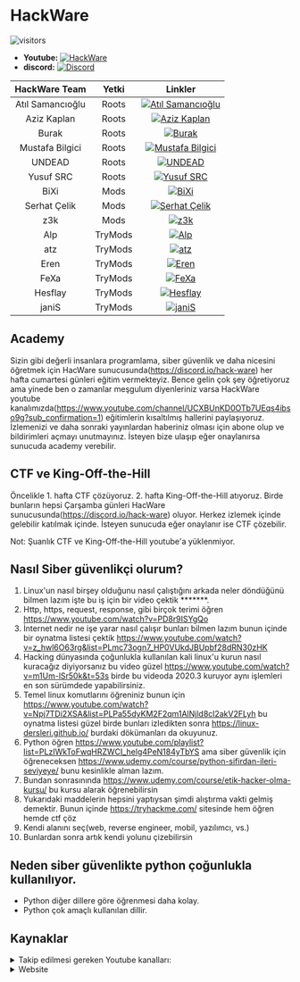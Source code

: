 # HackWare

![visitors](https://visitor-badge.laobi.icu/badge?page_id=Hack-Ware.kaynaklar)
- **Youtube:** [![HackWare](https://img.shields.io/badge/HackWare-Youtube-red)](https://www.youtube.com/channel/UCXBUnKD0OTb7UEqs4ibso9g?sub_confirmation=1)
- **discord:** [![Discord](https://discord.com/api/guilds/779090895156674560/widget.png)](https://discord.io/hack-ware)

|HackWare Team|Yetki|Linkler|
|:---:|:---:|:---:|
|Atıl Samancıoğlu|Roots|[![Atıl Samancıoğlu](https://img.shields.io/badge/HackWare-Discord-brightgreen)](https://discord.com/users/722134683650883697)|
|Aziz Kaplan|Roots|[![Aziz Kaplan](https://img.shields.io/badge/HackWare-Discord-brightgreen)](https://discord.com/users/782245134062321694)|
|Burak|Roots|[![Burak](https://img.shields.io/badge/HackWare-Discord-brightgreen)](https://discord.com/users/809016441910722580)|
|Mustafa Bilgici|Roots|[![Mustafa Bilgici](https://img.shields.io/badge/HackWare-Discord-brightgreen)](https://discord.com/users/519969314359607319)|
|UNDEAD|Roots|[![UNDEAD](https://img.shields.io/badge/HackWare-Discord-brightgreen)](https://discord.com/users/778185074511970304)|
|Yusuf SRC|Roots|[![Yusuf SRC](https://img.shields.io/badge/HackWare-Discord-brightgreen)](https://discord.com/users/415182981884543004)|
|BiXi|Mods|[![BiXi](https://img.shields.io/badge/HackWare-Discord-brightgreen)](https://discord.com/users/412171341895041024)|
|Serhat Çelik|Mods|[![Serhat Çelik](https://img.shields.io/badge/HackWare-Discord-brightgreen)](https://discord.com/users/780834627421601873)|
|z3k|Mods|[![z3k](https://img.shields.io/badge/HackWare-Discord-brightgreen)](https://discord.com/users/149575209026846721)|
|Alp|TryMods|[![Alp](https://img.shields.io/badge/HackWare-Discord-brightgreen)](https://discord.com/users/657999313364058134)|
|atz|TryMods|[![atz](https://img.shields.io/badge/HackWare-Discord-brightgreen)](https://discord.com/users/780402316158959637)|
|Eren|TryMods|[![Eren](https://img.shields.io/badge/HackWare-Discord-brightgreen)](https://discord.com/users/729960681293611009)|
|FeXa|TryMods|[![FeXa](https://img.shields.io/badge/HackWare-Discord-brightgreen)](https://discord.com/users/798891326958862376)|
|Hesflay|TryMods|[![Hesflay](https://img.shields.io/badge/HackWare-Discord-brightgreen)](https://discord.com/users/745587619282288690)|
|janiS|TryMods|[![janiS](https://img.shields.io/badge/HackWare-Discord-brightgreen)](https://discord.com/users/797034673289035808)|

## Academy
Sizin gibi değerli insanlara programlama, siber güvenlik ve daha nicesini öğretmek için HacWare sunucusunda(https://discord.io/hack-ware) her hafta cumartesi günleri eğitim vermekteyiz. Bence gelin çok şey öğretiyoruz ama yinede ben o zamanlar meşgulum diyenleriniz varsa HackWare youtube kanalımızda(https://www.youtube.com/channel/UCXBUnKD0OTb7UEqs4ibso9g?sub_confirmation=1) eğitimlerin kısaltılmış hallerini paylaşıyoruz. İzlemenizi ve daha sonraki yayınlardan haberiniz olması için abone olup ve bildirimleri açmayı unutmayınız. İsteyen bize ulaşıp eğer onaylanırsa sunucuda academy verebilir.

## CTF ve King-Off-the-Hill
Öncelikle 1. hafta CTF çözüyoruz. 2. hafta King-Off-the-Hill atıyoruz. Birde bunların hepsi Çarşamba günleri HacWare sunucusunda(https://discord.io/hack-ware) oluyor. Herkez izlemek içinde gelebilir katılmak içinde. İsteyen sunucuda eğer onaylanır ise CTF çözebilir.

Not: Şuanlık CTF ve King-Off-the-Hill youtube'a yüklenmiyor.

## Nasıl Siber güvenlikçi olurum?
1. Linux'un nasıl birşey olduğunu nasıl çalıştığını arkada neler döndüğünü bilmen lazım işte bu iş için bir video çektik *******.
1. Http, https, request, response, gibi birçok terimi öğren https://www.youtube.com/watch?v=PD8r9ISYgQo
1. İnternet nedir ne işe yarar nasıl çalışır bunları bilmen lazım bunun içinde bir oynatma listesi çektik https://www.youtube.com/watch?v=z_hwl6O63rg&list=PLmc73ogn7_HP0VUkdJBUpbf28dRN30zHK
1. Hacking dünyasında çoğunlukla kullanılan kali linux'u kurun nasıl kuracağız diyiyorsanız  bu video güzel https://www.youtube.com/watch?v=m1Um-lSr50k&t=53s birde bu videoda 2020.3 kuruyor aynı işlemleri en son sürümdede yapabilirsiniz.
1. Temel linux komutlarını öğreniniz bunun için https://www.youtube.com/watch?v=Npj7TDi2XSA&list=PLPa55dyKM2F2qm1AlNjld8cl2akV2FLyh bu oynatma listesi güzel birde bunları izledikten sonra https://linux-dersleri.github.io/ burdaki dökümanları da okuyunuz.
1. Python öğren https://www.youtube.com/playlist?list=PLzIWkToFwqHRZWCI_helg4PeN184yTbYS ama siber güvenlik için öğreneceksen https://www.udemy.com/course/python-sifirdan-ileri-seviyeye/ bunu kesinlikle alman lazım.
1. Bundan sonrasınında https://www.udemy.com/course/etik-hacker-olma-kursu/ bu kursu alarak öğrenebilirsin
1. Yukarıdaki maddelerin hepsini yaptıysan şimdi alıştırma vakti gelmiş demektir. Bunun içinde https://tryhackme.com/ sitesinde hem öğren hemde ctf çöz
1. Kendi alanını seç(web, reverse engineer, mobil, yazılımcı, vs.)
1. Bunlardan sonra artık kendi yolunu çizebilirsin

## Neden siber güvenlikte python çoğunlukla kullanılıyor.
- Python diğer dillere göre öğrenmesi daha kolay.
- Python çok amaçlı kullanılan dillir.

## Kaynaklar
<details>
<summary>Takip edilmesi gereken Youtube kanalları:</summary>

### Siber güvenlik
- [HackWare](https://www.youtube.com/channel/UCXBUnKD0OTb7UEqs4ibso9g)
- [Atıl Samancıoğlu](https://www.youtube.com/channel/UCnmAu7FF7LeoyTozrMVtTxQ)
- [Can Değer](https://www.youtube.com/user/theblaxx)
- [Ascard_Education](https://www.youtube.com/channel/UCdB4Yp-MzsgqjIHU0eNx6QQ)
- [Mehmet D. INCE](https://www.youtube.com/channel/UClis21-nGFunHa9agc7Md_Q)
- [Siber Kampüs](https://www.youtube.com/channel/UCfvjRxayLujZbc_JWTYhbMg)
- [Gökhan Bekşen](https://www.youtube.com/user/gokaybeksen)
- [Türkiye Siber Güvenlik Kümelenmesi](https://www.youtube.com/channel/UCHxw8GMMg62MXepyA-0wtDw)
- [Gökhan Muherremoğlu](https://www.youtube.com/channel/UCK1Eb19myZZZp21laMcmoJg)
- [Siber Dünya](https://www.youtube.com/channel/UCFNNt-d_ssSvnGfbBMv3ajA)
- [Emircan Dalman](https://www.youtube.com/channel/UCelXax_n37HQmaiCUSMa-HA/videos)
<details>
<summary>İngilizce siber güvanlikle ilgili youtube kanalları:</summary>

- [John Hammond](https://www.youtube.com/user/RootOfTheNull)
- [Bugcrowd](https://www.youtube.com/channel/UCo1NHk_bgbAbDBc4JinrXww)
- [HackerOne](https://www.youtube.com/channel/UCsgzmECky2Q9lQMWzDwMhYw)
- [HackerSploit](https://www.youtube.com/channel/UC0ZTPkdxlAKf-V33tqXwi3Q)
- [The Cyber Mentor](https://www.youtube.com/channel/UC0ArlFuFYMpEewyRBzdLHiw)
- [IppSec](https://www.youtube.com/channel/UCa6eh7gCkpPo5XXUDfygQQA)
- [Null Byte](https://www.youtube.com/channel/UCgTNupxATBfWmfehv21ym-g)
- [LiveOverflow](https://www.youtube.com/channel/UClcE-kVhqyiHCcjYwcpfj9w)
- [Hak5](https://www.youtube.com/user/Hak5Darren)
</details>

### Programlama

- [Sadık Turan](https://www.youtube.com/user/sadikturan41)
- [Selman Kahya](https://www.youtube.com/channel/UC9Z-Gc_BkYuW75jKcTJICJA)
- [Mert Mekatronik](https://www.youtube.com/channel/UCqMYDjUgPT1Ad-LBQaTtyXA)
- [Yazılım Bilimi](https://www.youtube.com/channel/UCZNZj3mkdCGJfCoKyl4bSYQ)
- [Selman Kahya | Teknik](https://www.youtube.com/channel/UCmp2rZ-cJJ_TQupBzzR7LdA)
- [SendeKodYaz](https://www.youtube.com/channel/UCjUd1-9iNjTQhnz06Gdf1rA)
- [Murat Yücadağ](https://www.youtube.com/channel/UCbkbOlw8snP93RJ2BhH44Qw)
- [Emircan Dalman](https://www.youtube.com/channel/UCelXax_n37HQmaiCUSMa-HA/videos)
- [Engin Demiroğ](https://www.youtube.com/channel/UCRjiquPh4mjPNoOV9eCilXQ)
- [tekno date](https://www.youtube.com/channel/UCk2NW1-7Jzm55FP2v3pVn-Q)
</details>

<details>
<summary>Website</summary>

#### Kurslar için websiteler:
- https://www.udemy.com/
- https://www.btkakademi.gov.tr/
- https://www.youtube.com/

</details>
